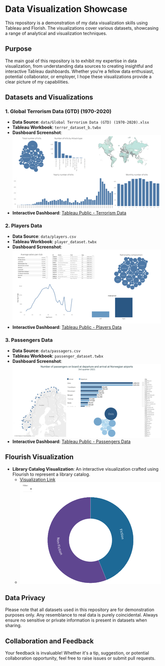 # Data Visualization Showcase

This repository is a demonstration of my data visualization skills using Tableau and Florish. The visualizations cover various datasets, showcasing a range of analytical and visualization techniques.

## Purpose

The main goal of this repository is to exhibit my expertise in data visualization, from understanding data sources to creating insightful and interactive Tableau dashboards. Whether you're a fellow data enthusiast, potential collaborator, or employer, I hope these visualizations provide a clear picture of my capabilities.

## Datasets and Visualizations

### 1. Global Terrorism Data (GTD) (1970-2020)

- **Data Source**: `data/Global Terrorism Data (GTD) (1970-2020).xlsx`
- **Tableau Workbook**: `terror_dataset_b.twbx`
- **Dashboard Screenshot**: 
![Dashboard for Terrorism Data](./img/Dashboard_terror.png)
- **Interactive Dashboard**: [Tableau Public - Terrorism Data](https://public.tableau.com/shared/XQ4XZDNXJ?:display_count=n&:origin=viz_share_link)

### 2. Players Data

- **Data Source**: `data/players.csv`
- **Tableau Workbook**: `player_dataset.twbx`
- **Dashboard Screenshot**: 
![Dashboard for Players Data](./img/Dashboard_players.png)
- **Interactive Dashboard**: [Tableau Public - Players Data](https://public.tableau.com/views/Book1_16387397028890/Dashboard1?:language=en-US&:display_count=n&:origin=viz_share_link)

### 3. Passengers Data

- **Data Source**: `data/passagers.csv`
- **Tableau Workbook**: `passenger_dataset.twbx`
- **Dashboard Screenshot**: 
![Dashboard for Passengers Data](./img/Dashboard_passerngers.png)
- **Interactive Dashboard**: [Tableau Public - Passengers Data](https://public.tableau.com/views/week4_lab/Dashboard1?:language=en-US&:display_count=n&:origin=viz_share_link)


## Flourish Visualization

- **Library Catalog Visualization**: An interactive visualization crafted using Flourish to represent a library catalog.
  - [Visualization Link](https://public.flourish.studio/visualisation/8037234/)
  - ![Screenshot](./img/Library_dashboard.png)


## Data Privacy

Please note that all datasets used in this repository are for demonstration purposes only. Any resemblance to real data is purely coincidental. Always ensure no sensitive or private information is present in datasets when sharing.

## Collaboration and Feedback

Your feedback is invaluable! Whether it's a tip, suggestion, or potential collaboration opportunity, feel free to raise issues or submit pull requests.


